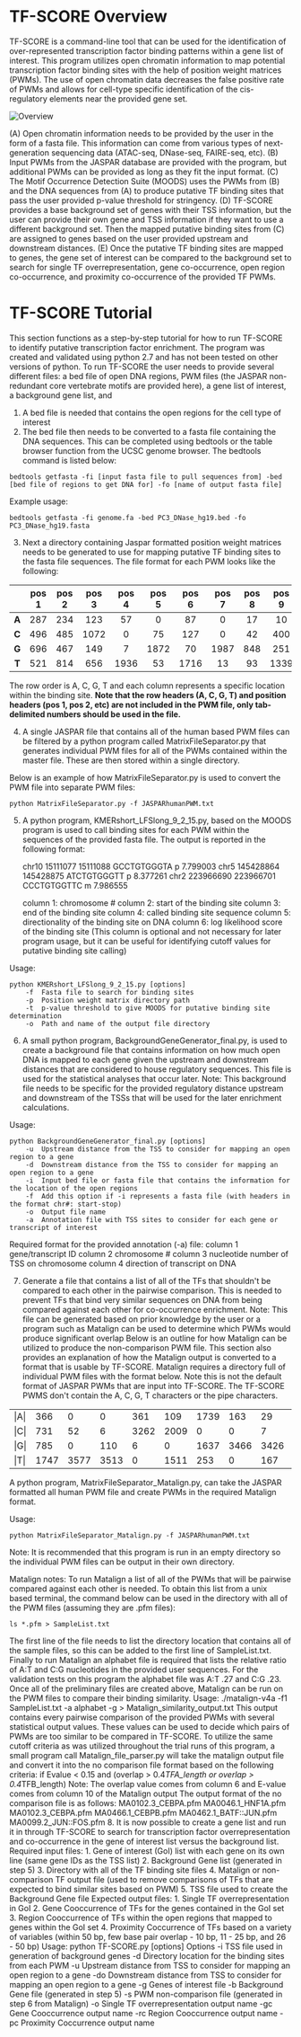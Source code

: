 # TF-SCORE Overview

TF-SCORE is a command-line tool that can be used for the identification of over-represented transcription factor binding patterns within a gene list of interest. This program utilizes open chromatin information to map potential transcription factor binding sites with the help of position weight matrices (PWMs). The use of open chromatin data decreases the false positive rate of PWMs and allows for cell-type specific identification of the cis-regulatory elements near the provided gene set.

![Overview](TFSCORE_overview.png)

(A) Open chromatin information needs to be provided by the user in the form of a fasta file. This information can come from various types of next-generation sequencing data (ATAC-seq, DNase-seq, FAIRE-seq, etc). (B) Input PWMs from the JASPAR database are provided with the program, but additional PWMs can be provided as long as they fit the input format. (C) The Motif Occurrence Detection Suite (MOODS) uses the PWMs from (B) and the DNA sequences from (A) to produce putative TF binding sites that pass the user provided p-value threshold for stringency. (D) TF-SCORE provides a base background set of genes with their TSS information, but the user can provide their own gene and TSS information if they want to use a different background set. Then the mapped putative binding sites from (C) are assigned to genes based on the user provided upstream and downstream distances. (E) Once the putative TF binding sites are mapped to genes, the gene set of interest can be compared to the background set to search for single TF overrepresentation, gene co-occurrence, open region co-occurrence, and proximity co-occurrence of the provided TF PWMs.

# TF-SCORE Tutorial

This section functions as a step-by-step tutorial for how to run TF-SCORE to identify putative transcription factor enrichment. The program was created and validated using python 2.7 and has not been tested on other versions of python. To run TF-SCORE the user needs to provide several different files: a bed file of open DNA regions, PWM files (the JASPAR non-redundant core vertebrate motifs are provided here), a gene list of interest, a background gene list, and 

1. A bed file is needed that contains the open regions for the cell type of interest
2. The bed file then needs to be converted to a fasta file containing the DNA sequences. This can be completed using bedtools or the table browser function from the UCSC genome browser. The bedtools command is listed below:

```
bedtools getfasta -fi [input fasta file to pull sequences from] -bed [bed file of regions to get DNA for] -fo [name of output fasta file]
```

Example usage:

```
bedtools getfasta -fi genome.fa -bed PC3_DNase_hg19.bed -fo PC3_DNase_hg19.fasta
```

3. Next a directory containing Jaspar formatted position weight matrices needs to be generated to use for mapping putative TF binding sites to the fasta file sequences.
The file format for each PWM looks like the following:

|       | pos 1 | pos 2 | pos 3 | pos 4 | pos 5 | pos 6 | pos 7 | pos 8 | pos 9 | pos 10| pos 11|
|:-----:|:-----:|:-----:|:-----:|:-----:|:-----:|:-----:|:-----:|:-----:|:-----:|:-----:|:-----:|
| **A** |  287  |  234  |  123  |  57   |  0    |  87   |  0    |  17   |  10   |  131  |  500  |
| **C** |  496  |  485  |  1072 |  0    |  75   |  127  |  0    |  42   |  400  |  463  |  158  |
| **G** |  696  |  467  |  149  |  7    |  1872 |  70   |  1987 |   848 |  251  |  81   |  289  |
| **T** |  521  |  814  |  656  |  1936 |   53  |  1716 |   13  |   93  |  1339 |  1325 |  1053 |

The row order is A, C, G, T and each column represents a specific location within the binding site. **Note that the row headers (A, C, G, T) and position headers (pos 1, pos 2, etc) are not included in the PWM file, only tab-delimited numbers should be used in the file.** 

4. A single JASPAR file that contains all of the human based PWM files can be filtered by a python program called MatrixFileSeparator.py that generates individual PWM files for all of the PWMs contained within the master file. These are then stored within a single directory.

Below is an example of how MatrixFileSeparator.py is used to convert the PWM file into separate PWM files:

```
python MatrixFileSeparator.py -f JASPARhumanPWM.txt
```

5. A python program, KMERshort_LFSlong_9_2_15.py, based on the MOODS program is used to call binding sites for each PWM within the sequences of the provided fasta file. The output is reported in the following format:
	
	chr10   15111077        15111088        GCCTGTGGGTA     p       7.799003
	chr5    145428864       145428875       ATCTGTGGGTT     p       8.377261
	chr2    223966690       223966701       CCCTGTGGTTC     m       7.986555
	
	column 1: chromosome #
	column 2: start of the binding site
	column 3: end of the binding site
	column 4: called binding site sequence
	column 5: directionality of the binding site on DNA
	column 6: log likelihood score of the binding site (This column is optional and not necessary for later program usage, but it can be useful for identifying cutoff values for putative binding site calling)
	
Usage:

```
python KMERshort_LFSlong_9_2_15.py [options]
	-f 	Fasta file to search for binding sites
	-p 	Position weight matrix directory path
	-t 	p-value threshold to give MOODS for putative binding site determination
	-o 	Path and name of the output file directory
```

6. A small python program, BackgroundGeneGenerator_final.py, is used to create a background file that contains information on how much open DNA is mapped to each gene given the upstream and downstream distances that are considered to house regulatory sequences. This file is used for the statistical analyses that occur later.
	Note: This background file needs to be specific for the provided regulatory distance upstream and downstream of the TSSs that will be used for the later enrichment calculations.

Usage:

```
python BackgroundGeneGenerator_final.py [options]
	-u 	Upstream distance from the TSS to consider for mapping an open region to a gene
	-d	Downstream distance from the TSS to consider for mapping an open region to a gene
	-i 	Input bed file or fasta file that contains the information for the location of the open regions
	-f 	Add this option if -i represents a fasta file (with headers in the format chr#: start-stop)
 	-o 	Output file name
	-a 	Annotation file with TSS sites to consider for each gene or transcript of interest
```
Required format for the provided annotation (-a) file: 
	column 1	 gene/transcript ID
	column 2 	chromosome #
	column 3 	nucleotide number of TSS on chromosome
	column 4	 direction of transcript on DNA

7. Generate a file that contains a list of all of the TFs that shouldn't be compared to each other in the pairwise comparison. This is needed to prevent TFs that bind very similar sequences on DNA from being compared against each other for co-occurrence enrichment.
Note: This file can be generated based on prior knowledge by the user or a program such as Matalign can be used to determine which PWMs would produce significant overlap
Below is an outline for how Matalign can be utilized to produce the non-comparison PWM file. This section also provides an explanation of how the Matalign output is converted to a format that is usable by TF-SCORE.
Matalign requires a directory full of individual PWM files with the format below. Note this is not the default format of JASPAR PWMs that are input into TF-SCORE. The TF-SCORE PWMS don't contain the A, C, G, T characters or the pipe characters.

| | | | | | | | | | | | |
|-|-|-|-|-|-|-|-|-|-|-|-|
|  \|A\|  |  366  |  0    |  0    |  361  |  109  |  1739  |  163  |  29   |  3620  |  3624  |
|  \|C\|  |  731  |  52   |  6    |  3262 |  2009 |  0     |  0    |  7    |  0     |  5     |
|  \|G\|  |  785  |  0    |  110  |  6    |  0    |  1637  |  3466 |  3426 |  9     |  0     |
|  \|T\|  |  1747 |  3577 |  3513 |  0    |  1511 |  253   |  0    |  167  |   0    |  0     |

A python program, MatrixFileSeparator_Matalign.py, can take the JASPAR formatted all human PWM file and create PWMs in the required Matalign format.

Usage:

```
python MatrixFileSeparator_Matalign.py -f JASPARhumanPWM.txt
```

Note: It is recommended that this program is run in an empty directory so the individual PWM files can be output in their own directory.

Matalign notes: To run Matalign a list of all of the PWMs that will be pairwise compared against each other is needed. To obtain this list from a unix based terminal, the command below can be used in the directory with all of the PWM files (assuming they are .pfm files):

```
ls *.pfm > SampleList.txt
```

The first line of the file needs to list the directory location that contains all of the sample files, so this can be added to the first line of SampleList.txt. Finally to run Matalign an alphabet file is required that lists the relative ratio of A:T and C:G nucleotides in the provided user sequences. For the validation tests on this program the alphabet file was A:T .27 and C:G .23. Once all of the preliminary files are created above, Matalign can be run on the PWM files to compare their binding similarity.
Usage:
	./matalign-v4a -f1 SampleList.txt -a alphabet -g > Matalign_similarity_output.txt
This output contains every pairwise comparison of the provided PWMs with several statistical output values. These values can be used to decide which pairs of PWMs are too similar to be compared in TF-SCORE. 
	To utilize the same cutoff criteria as was utilized throughout the trial runs of this program, a small program call Matalign_file_parser.py will take the matalign output file and convert it into the no comparison file format based on the following criteria:
	if Evalue < 0.15 and (overlap > 0.4*TFA_length or overlap > 0.4*TFB_length)
	Note: The overlap value comes from column 6 and E-value comes from column 10 of the Matalign output
The output format of the no comparison file is as follows:
			MA0102.3_CEBPA.pfm      MA0046.1_HNF1A.pfm
			MA0102.3_CEBPA.pfm      MA0466.1_CEBPB.pfm
			MA0462.1_BATF::JUN.pfm  MA0099.2_JUN::FOS.pfm
8. It is now possible to create a gene list and run it in through TF-SCORE to search for transcription factor overrepresentation and co-occurrence in the gene of interest list versus the background list.
Required input files:
	1. Gene of interest (GoI) list with each gene on its own line (same gene IDs as the TSS list)
	2. Background Gene list (generated in step 5)
	3. Directory with all of the TF binding site files
	4. Matalign or non-comparison TF output file (used to remove comparisons of TFs that are expected to bind similar sites based on PWM)
	5. TSS file used to create the Background Gene file
Expected output files:
	1. Single TF overrepresentation in GoI
	2. Gene Cooccurrence of TFs for the genes contained in the GoI set
	3. Region Cooccurrence of TFs within the open regions that mapped to genes within the GoI set
	4. Proximity Coccurrence of TFs based on a variety of variables (within 50 bp, few base pair overlap - 10 bp, 11 - 25 bp, and 26 - 50 bp)
Usage:
	python TF-SCORE.py [options]
Options
	-i 	TSS file used in generation of background genes
	-d 	Directory location for the binding sites from each PWM
-u 	Upstream distance from TSS to consider for mapping an open region to a gene
-do 	Downstream distance from TSS to consider for mapping an open region to a gene
	-g 	Genes of interest file
	-b 	Background Gene file (generated in step 5)
	-s	 PWM non-comparison file (generated in step 6 from Matalign)
	-o 	Single TF overrepresentation output name
	-gc 	Gene Cooccurrence output name
	-rc 	Region Cooccurrence output name
	-pc 	Proximity Coccurrence output name

